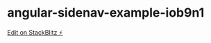 # angular-sidenav-example-iob9n1

[Edit on StackBlitz ⚡️](https://stackblitz.com/edit/angular-sidenav-example-iob9n1)